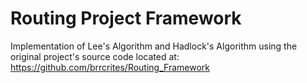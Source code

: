 Routing Project Framework
===============

Implementation of Lee's Algorithm and Hadlock's Algorithm using the original project's source code located at: https://github.com/brrcrites/Routing_Framework 
